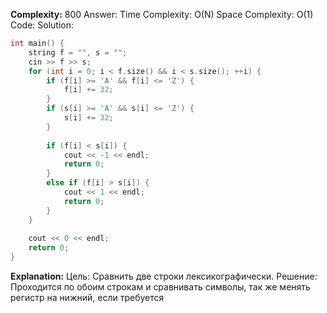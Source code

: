 **Complexity:** 800
Answer:
	Time Complexity: O(N)
	Space Complexity: O(1)
Code:
Solution:
```cpp
int main() {  
    string f = "", s = "";  
    cin >> f >> s;  
    for (int i = 0; i < f.size() && i < s.size(); ++i) {  
        if (f[i] >= 'A' && f[i] <= 'Z') {  
            f[i] += 32;  
        }  
        if (s[i] >= 'A' && s[i] <= 'Z') {  
            s[i] += 32;  
        }  
  
        if (f[i] < s[i]) {  
            cout << -1 << endl;  
            return 0;  
        }  
        else if (f[i] > s[i]) {  
            cout << 1 << endl;  
            return 0;  
        }  
    }  
  
    cout << 0 << endl;  
    return 0;  
}
```
**Explanation:**
	Цель: Сравнить две строки лексикографически.
	Решение: Проходится по обоим строкам и сравнивать символы, так же менять регистр на нижний, если требуется